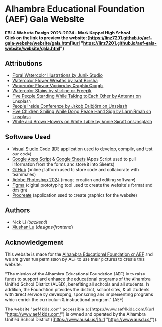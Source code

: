 # Alhambra Educational Foundation (AEF) Gala Website
**FBLA Website Design 2023-2024 - Mark Keppel High School** <br/>
**Click on the link to preview the website: [https://linz7201.github.io/aef-gala-website/website/gala.html](url "https://linz7201.github.io/aef-gala-website/website/gala.html")**

## Attributions
- [Floral Watercolor Illustrations  by Junik Studio](url "https://www.behance.net/JunikStudio")
- [Watercolor Flower Wreaths by Israt Borsha](url "https://www.behance.net/ijborshae157")
- [Watercolor Flower Vectors by Graphic Google](url "https://graphicgoogle.com/download/9-free-watercolor-flower-vectors-for-designers/")
- [Watercolor Stains by starline on Freepik](url "https://www.freepik.com/author/starline")
- [Five People Standing While Talking to Each Other by Antenna on Unsplash](url "https://unsplash.com/photos/five-person-standing-while-talking-each-other-ZDN-G1xBWHY")
- [People Inside Conference by Jakob Dalbjörn on Unsplash](url "https://unsplash.com/photos/people-inside-conference-cuKJre3nyYc")
- [Five Children Smiling While Doing Peace Hand Sign by Larm Rmah on Unsplash](url "https://unsplash.com/photos/five-children-smiling-while-doing-peace-hand-sign-AEaTUnvneik")
- [White and Brown Flowers on White Table by Annie Spratt on Unsplash](url "https://unsplash.com/photos/white-and-brown-flowers-on-white-table-TQSB-suJu1k")
  
## Software Used
- [Visual Studio Code](url "https://code.visualstudio.com/") (IDE application used to develop, compile, and test our code)
- [Google Apps Script](url "https://www.google.com/script/start/") & [Google Sheets](url "https://www.google.com/sheets/about/") (Apps Script used to pull information from the forms and store it into Sheets)
- [GitHub](url "https://github.com/") (online platform used to store code and collaborate with teammates)
- [Adobe Photoshop 2024](url "https://www.adobe.com/products/photoshop.html") (image creation and editing software)
- [Figma](url "https://www.figma.com/") (digital prototyping tool used to create the website's format and design)
- [Procreate](url "https://procreate.com/") (application used to create graphics for the website)

## Authors
- [Nick Li](url "https://github.com/linz7201") (*backend*)
- [Xiushan Lu](url "https://github.com/xiushanlu") (*designs/frontend*)

## Acknowledgement
This website is made for the [Alhambra Educational Foundation or AEF](url "https://www.aef4kids.com/") and we are given full permission by AEF to use their pictures to create this website.

"The mission of the Alhambra Educational Foundation (AEF) is to raise funds to support and enhance the educational programs of the Alhambra Unified School District (AUSD), benefiting all schools and all students. In addition, the Foundation provides the district, school sites, & all students with direct service by developing, sponsoring and implementing programs which enrich the curriculum & instructional program." (AEF)

The website "aef4kids.com" accessible at [https://www.aef4kids.com/](url "https://www.aef4kids.com/") is owned and operated by the Alhambra Unified School District ([https://www.ausd.us/](url "https://www.ausd.us/")).
